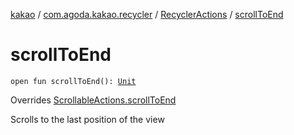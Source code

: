 [kakao](../../index.md) / [com.agoda.kakao.recycler](../index.md) / [RecyclerActions](index.md) / [scrollToEnd](./scroll-to-end.md)

# scrollToEnd

`open fun scrollToEnd(): `[`Unit`](https://kotlinlang.org/api/latest/jvm/stdlib/kotlin/-unit/index.html)

Overrides [ScrollableActions.scrollToEnd](../../com.agoda.kakao.common.actions/-scrollable-actions/scroll-to-end.md)

Scrolls to the last position of the view

